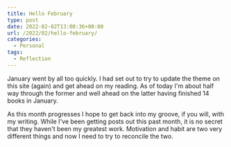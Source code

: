 ```yaml
---
title: Hello February
type: post
date: 2022-02-02T13:00:36+00:00
url: /2022/02/hello-february/
categories:
  - Personal
tags:
  - Reflection
---
```


January went by all too quickly. I had set out to try to update the theme on this site (again) and get ahead on my reading. As of today I'm about half way through the former and well ahead on the latter having finished 14 books in January.

As this month progresses I hope to get back into my groove, if you will, with my writing. While I've been getting posts out this past month, it is no secret that they haven't been my greatest work. Motivation and habit are two very different things and now I need to try to reconcile the two.